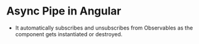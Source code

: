 # Async Pipe in Angular

- It automatically subscribes and unsubscribes from Observables as the component gets instantiated or destroyed.


